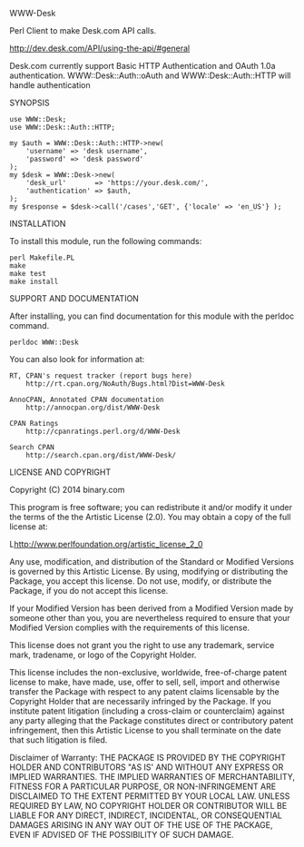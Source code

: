 WWW-Desk

Perl Client to make Desk.com API calls.

http://dev.desk.com/API/using-the-api/#general

Desk.com currently support Basic HTTP Authentication and OAuth 1.0a authentication.
WWW::Desk::Auth::oAuth and WWW::Desk::Auth::HTTP will handle authentication


SYNOPSIS

    use WWW::Desk;
    use WWW::Desk::Auth::HTTP;

    my $auth = WWW::Desk::Auth::HTTP->new(
        'username' => 'desk username',
        'password' => 'desk password'
    );
    my $desk = WWW::Desk->new(
        'desk_url'       => 'https://your.desk.com/',
        'authentication' => $auth,
    );
    my $response = $desk->call('/cases','GET', {'locale' => 'en_US'} );


INSTALLATION

To install this module, run the following commands:

	perl Makefile.PL
	make
	make test
	make install

SUPPORT AND DOCUMENTATION

After installing, you can find documentation for this module with the
perldoc command.

    perldoc WWW::Desk

You can also look for information at:

    RT, CPAN's request tracker (report bugs here)
        http://rt.cpan.org/NoAuth/Bugs.html?Dist=WWW-Desk

    AnnoCPAN, Annotated CPAN documentation
        http://annocpan.org/dist/WWW-Desk

    CPAN Ratings
        http://cpanratings.perl.org/d/WWW-Desk

    Search CPAN
        http://search.cpan.org/dist/WWW-Desk/


LICENSE AND COPYRIGHT

Copyright (C) 2014 binary.com

This program is free software; you can redistribute it and/or modify it
under the terms of the the Artistic License (2.0). You may obtain a
copy of the full license at:

L<http://www.perlfoundation.org/artistic_license_2_0>

Any use, modification, and distribution of the Standard or Modified
Versions is governed by this Artistic License. By using, modifying or
distributing the Package, you accept this license. Do not use, modify,
or distribute the Package, if you do not accept this license.

If your Modified Version has been derived from a Modified Version made
by someone other than you, you are nevertheless required to ensure that
your Modified Version complies with the requirements of this license.

This license does not grant you the right to use any trademark, service
mark, tradename, or logo of the Copyright Holder.

This license includes the non-exclusive, worldwide, free-of-charge
patent license to make, have made, use, offer to sell, sell, import and
otherwise transfer the Package with respect to any patent claims
licensable by the Copyright Holder that are necessarily infringed by the
Package. If you institute patent litigation (including a cross-claim or
counterclaim) against any party alleging that the Package constitutes
direct or contributory patent infringement, then this Artistic License
to you shall terminate on the date that such litigation is filed.

Disclaimer of Warranty: THE PACKAGE IS PROVIDED BY THE COPYRIGHT HOLDER
AND CONTRIBUTORS "AS IS' AND WITHOUT ANY EXPRESS OR IMPLIED WARRANTIES.
THE IMPLIED WARRANTIES OF MERCHANTABILITY, FITNESS FOR A PARTICULAR
PURPOSE, OR NON-INFRINGEMENT ARE DISCLAIMED TO THE EXTENT PERMITTED BY
YOUR LOCAL LAW. UNLESS REQUIRED BY LAW, NO COPYRIGHT HOLDER OR
CONTRIBUTOR WILL BE LIABLE FOR ANY DIRECT, INDIRECT, INCIDENTAL, OR
CONSEQUENTIAL DAMAGES ARISING IN ANY WAY OUT OF THE USE OF THE PACKAGE,
EVEN IF ADVISED OF THE POSSIBILITY OF SUCH DAMAGE.

